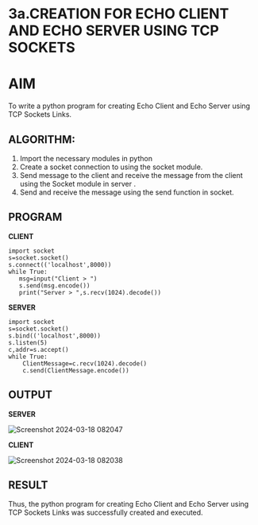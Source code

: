 # 3a.CREATION FOR ECHO CLIENT AND ECHO SERVER USING TCP SOCKETS
# AIM
To write a python program for creating Echo Client and Echo Server using TCP
Sockets Links.
## ALGORITHM:
1. Import the necessary modules in python
2. Create a socket connection to using the socket module.
3. Send message to the client and receive the message from the client using the Socket module in
 server .
4. Send and receive the message using the send function in socket.
## PROGRAM

**CLIENT**
 ```
import socket 
s=socket.socket() 
s.connect(('localhost',8000)) 
while True: 
    msg=input("Client > ") 
    s.send(msg.encode()) 
    print("Server > ",s.recv(1024).decode())

```
**SERVER**
```
import socket 
s=socket.socket() 
s.bind(('localhost',8000)) 
s.listen(5) 
c,addr=s.accept() 
while True: 
    ClientMessage=c.recv(1024).decode() 
    c.send(ClientMessage.encode())
```


## OUTPUT

**SERVER**


![Screenshot 2024-03-18 082047](https://github.com/shivsujan/3a.Sockets_Creation_for_Echo_Client_and_Echo_Server/assets/145633245/f276fc3c-4ddc-4410-a48d-371e8b4d0cf0)


**CLIENT**

![Screenshot 2024-03-18 082038](https://github.com/shivsujan/3a.Sockets_Creation_for_Echo_Client_and_Echo_Server/assets/145633245/22af86e3-f002-496d-af14-5deb11d3cd2d)




## RESULT
Thus, the python program for creating Echo Client and Echo Server using TCP Sockets Links 
was successfully created and executed.
